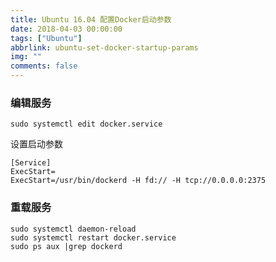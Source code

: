 ```yaml
---
title: Ubuntu 16.04 配置Docker启动参数
date: 2018-04-03 00:00:00
tags: ["Ubuntu"]
abbrlink: ubuntu-set-docker-startup-params
img: ""
comments: false
---
```


### 编辑服务

```
sudo systemctl edit docker.service
```
设置启动参数

```
[Service]
ExecStart=
ExecStart=/usr/bin/dockerd -H fd:// -H tcp://0.0.0.0:2375
```

### 重载服务
```
sudo systemctl daemon-reload
sudo systemctl restart docker.service
sudo ps aux |grep dockerd
```
